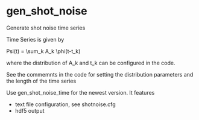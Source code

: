 # gen_shot_noise
Generate shot noise time series

Time Series is given by 

Psi(t) = \sum_k A_k \phi(t-t_k)

where the distribution of A_k and t_k can be configured in the code.

See the commemnts in the code for setting the distribution parameters and
the length of the time series


Use gen_shot_noise_time for the newest version. It features
* text file configuration, see shotnoise.cfg
* hdf5 output

